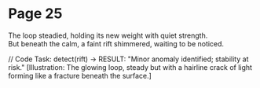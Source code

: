 # Page 25

The loop steadied, holding its new weight with quiet strength.  
But beneath the calm, a faint rift shimmered, waiting to be noticed.  

// Code Task: detect(rift) → RESULT: "Minor anomaly identified; stability at risk."
[Illustration: The glowing loop, steady but with a hairline crack of light forming like a fracture beneath the surface.]
